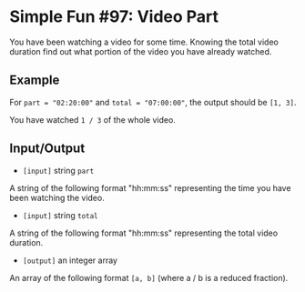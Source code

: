 # Simple Fun #97: Video Part

You have been watching a video for some time.
Knowing the total video duration find out what portion of the video you have already watched.

## Example
For `part = "02:20:00"` and `total = "07:00:00"`, the output should be `[1, 3]`.

You have watched `1 / 3` of the whole video.

## Input/Output
* `[input]` string `part`

A string of the following format "hh:mm:ss" representing the time you have been watching the video.

* `[input]` string `total`

A string of the following format "hh:mm:ss" representing the total video duration.

* `[output]` an integer array

An array of the following format `[a, b]` (where a / b is a reduced fraction).